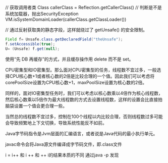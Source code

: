 // 获取调用者类
Class callerClass = Reflection.getCallerClass()
// 判断是不是系统加载器，抛出SecurityException
VM.isSystemDomainLoader(callerClass.getClassLoader())

// 通过反射获取类的静态字段，这样就绕过了 getUnsafe() 的安全限制。  
``` java
Field f= Unsafe.class.getDeclaredField("theUnsafe");
f.setAccessible(true);
U= (Unsafe) f.get(null);
```






使用“先 DB 再缓存”的方式，并且缓存操作用 delete 而不是 set。




CPU密集型和IO密集型。那么面对CPU密集型的任务，线程数不宜过多，一般选择CPU核心数+1或者核心数的2倍是比较合理的一个值。因此我们可以考虑将corePoolSize设置为CPU核心数+1，maxPoolSize设置为核心数的2倍。

同样的，面对IO密集型任务时，我们可以考虑以核心数乘以4倍作为核心线程数，然后核心数乘以5倍作为最大线程数的方式去设置线程数，这样的设置会比直接拍脑袋设置一个值会更合理一些。

当然总的线程数不宜过多，控制在100个线程以内比较合理，否则线程数过多可能会导致频繁地上下文切换，导致系统性能反不如前。




Java字节码指令是Jvm层面的汇编语言，或者说是Java代码的最小执行单元。

javac命令会将Java源文件编译成字节码文件，即.class文件

i = i++ 和 i ++ 和 ++ i的结果本质的不同 通过java -p 发现